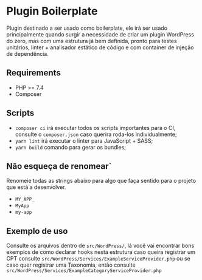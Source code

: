 # Plugin Boilerplate
Plugin destinado a ser usado como boilerplate, ele irá ser usado principalmente quando surgir a necessidade de criar um plugin WordPress do zero, 
mas com uma estrutura já bem definida, pronto para testes unitários, linter + analisador estático de código e com container de injeção de dependência.
## Requirements
* PHP >= 7.4
* Composer
## Scripts
* `composer ci` irá executar todos os scripts importantes para o CI, consulte o `composer.json` caso querira roda-los individualmente;
* `yarn lint` irá executar o linter para JavaScript + SASS;
* `yarn build` comando para gerar os bundles;
## Não esqueça de renomear`
Renomeie todas as strings abaixo para algo que faça sentido para o projeto que está a desenvolver.
* `MY_APP_`
* `MyApp`
* `my-app`
## Exemplo de uso
Consulte os arquivos dentro de `src/WordPress/`, lá você vai encontrar bons exemplos de como declarar hooks nesta estrutura
caso queira registrar um CPT consulte `src/WordPress/Services/ExampleServiceProvider.php` ou se caso quer registrar uma
Taxonomia, então consulte `src/WordPress/Services/ExampleCategoryServiceProvider.php`
